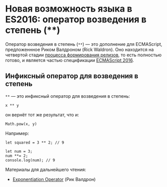 # Новая возможность языка в ES2016: оператор возведения в степень (**)

Оператор возведения в степень (`**`) — это дополнение для ECMAScript, 
предложеннное Риком Валдроном (Rick Waldron). Оно находится на четвертой стадии 
[процесса формирования релизов][0], то есть полностью готово, и является частью 
спецификации [ECMAScript 2016][1].


## Инфиксный оператор для возведения в степень

`**` — это инфиксный оператор для возведения в степень:

    x ** y
    
он вернёт тот же результат, что и:

    Math.pow(x, y)
    
Например:

    let squared = 3 ** 2; // 9
     
    let num = 3;
    num **= 2;
    console.log(num); // 9
    
Материалы для дальнейшего чтения:

*   [Exponentiation Operator][2] (Рик Валдрон)

[0]: http://www.2ality.com/2015/11/tc39-process.html
[1]: http://www.2ality.com/2016/01/ecmascript-2016.html
[2]: https://github.com/rwaldron/exponentiation-operator
